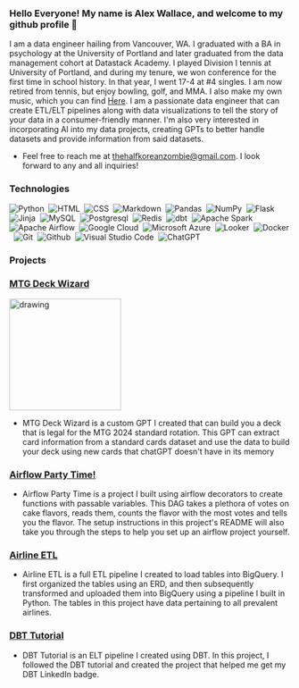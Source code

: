 ### Hello Everyone! My name is Alex Wallace, and welcome to my github profile 👋

I am a data engineer hailing from Vancouver, WA. I graduated with a BA in psychology at the University of Portland and later graduated from the data management cohort at Datastack Academy. I played Division I tennis at University of Portland, and during my tenure, we won conference for the first time in school history. In that year, I went 17-4 at #4 singles. I am now retired from tennis, but enjoy bowling, golf, and MMA. I also make my own music, which you can find [Here](https://k41ro.com/links). I am a passionate data engineer that can create ETL/ELT pipelines along with data visualizations to tell the story of your data in a consumer-friendly manner. I'm also very interested in incorporating AI into my data projects, creating GPTs to better handle datasets and provide information from said datasets. 

- Feel free to reach me at thehalfkoreanzombie@gmail.com. I look forward to any and all inquiries!

### Technologies

![Python](https://img.shields.io/badge/-Python-blue?style=flat&logo=python&logoColor=yellow)&nbsp;
![HTML](https://img.shields.io/badge/HTML-orange?style=flat&logo=html5&logoColor=white)&nbsp;
![CSS](https://img.shields.io/badge/CSS-blue?style=flat&logo=css3&logoColor=white)&nbsp;
![Markdown](https://img.shields.io/badge/Markdown-black?style=flat&logo=markdown&logoColor=white)&nbsp;
![Pandas](https://img.shields.io/badge/Pandas-lightgrey?style=flat&logo=pandas&logoColor=white)&nbsp;
![NumPy](https://img.shields.io/badge/NumPy-black?style=flat&logo=numpy&logoColor=white)&nbsp;
![Flask](https://img.shields.io/badge/Flask-black?style=flat&logo=flask&logoColor=white)&nbsp;
![Jinja](https://img.shields.io/badge/Jinja-green?style=flat&logo=jinja&logoColor=white)&nbsp;
![MySQL](https://img.shields.io/badge/MySQL-blue?style=flat&logo=mysql&logoColor=white)&nbsp;
![Postgresql](https://img.shields.io/badge/PostgreSQL-316192?style=flat&logo=postgresql&logoColor=white)&nbsp;
![Redis](https://img.shields.io/badge/redis-%23DD0031.svg?&style=flat&logo=redis&logoColor=white)&nbsp;
![dbt](https://img.shields.io/badge/dbt-orange?style=flat&logo=dbt&logoColor=white)&nbsp; 
![Apache Spark](https://img.shields.io/badge/Apache%20Spark-yellow?style=flat&logo=apachespark&logoColor=white)&nbsp; 
![Apache Airflow](https://img.shields.io/badge/Apache%20Airflow-green?style=flat&logo=apacheairflow&logoColor=white)&nbsp; 
![Google Cloud](https://img.shields.io/badge/Google%20Cloud%20Platform-blue?style=flat&logo=googlecloud&logoColor=white)&nbsp;
![Microsoft Azure](https://img.shields.io/badge/Microsoft_Azure-0089D6?style=flat&logo=microsoft-azure&logoColor=white)&nbsp;
![Looker](https://img.shields.io/badge/Looker-purple?style=flat&logo=looker&logoColor=white)&nbsp;
![Docker](https://img.shields.io/badge/Docker-blue?style=flat&logo=docker&logoColor=white)&nbsp;
![Git](https://img.shields.io/badge/Git-red?style=flat&logo=git&logoColor=white)&nbsp;
![Github](https://img.shields.io/badge/Github-black?style=flat&logo=github&logoColor=white)&nbsp;
![Visual Studio Code](https://img.shields.io/badge/Visual%20Studio%20Code-blue?style=flat&logo=visual-studio-code&logoColor=white)&nbsp;
![ChatGPT](https://img.shields.io/badge/chatGPT-74aa9c?logo=openai&logoColor=white)&nbsp;
### Projects

### [MTG Deck Wizard](https://github.com/thehalfkoreanzombie/MTG-Deck-Wizard)

<img src="https://github.com/thehalfkoreanzombie/thehalfkoreanzombie/assets/146976819/a0d549e9-d628-474a-8fce-52dd4a13203c" alt="drawing" width="200"/>


- MTG Deck Wizard is a custom GPT I created that can build you a deck that is legal for the MTG 2024 standard rotation. This GPT can extract card information from a standard cards dataset and use the data to build your deck using new cards that chatGPT doesn't have in its memory

### [Airflow Party Time!](https://github.com/thehalfkoreanzombie/Airflow-Party-Time)

- Airflow Party Time is a project I built using airflow decorators to create functions with passable variables. This DAG takes a plethora of votes on cake flavors, reads them, counts the flavor with the most votes and tells you the flavor. The setup instructions in this project's README will also take you through the steps to help you set up an airflow project yourself.

### [Airline ETL](https://github.com/thehalfkoreanzombie/Airline-ETL)

- Airline ETL is a full ETL pipeline I created to load tables into BigQuery. I first organized the tables using an ERD, and then subsequently transformed and uploaded them into BigQuery using a pipeline I built in Python. The tables in this project have data pertaining to all prevalent airlines.

### [DBT Tutorial](https://github.com/thehalfkoreanzombie/dbt-tutorial)

- DBT Tutorial is an ELT pipeline I created using DBT. In this project, I followed the DBT tutorial and created the project that helped me get my DBT LinkedIn badge.
